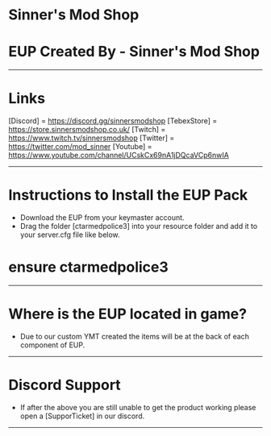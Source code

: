 # Sinner's Mod Shop 

# EUP Created By - Sinner's Mod Shop

-------------------------------------

# Links

[Discord] = https://discord.gg/sinnersmodshop
[TebexStore] = https://store.sinnersmodshop.co.uk/ 
[Twitch] = https://www.twitch.tv/sinnersmodshop
[Twitter] = https://twitter.com/mod_sinner
[Youtube] = https://www.youtube.com/channel/UCskCx69nA1jDQcaVCp6nwIA

-------------------------------------

# Instructions to Install the EUP Pack

- Download the EUP from your keymaster account.
- Drag the folder [ctarmedpolice3] into your resource folder and add it to your server.cfg file like below.

# ensure ctarmedpolice3

-------------------------------------

# Where is the EUP located in game?

- Due to our custom YMT created the items will be at the back of each component of EUP.

-------------------------------------

# Discord Support

- If after the above you are still unable to get the product working please open a [SupporTicket] in our discord.

-------------------------------------







































